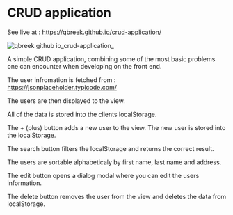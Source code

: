# CRUD application

See live at : https://qbreek.github.io/crud-application/

![qbreek github io_crud-application_](https://user-images.githubusercontent.com/99401223/172051118-87f4475a-98cc-4b66-8f52-cbecb9f1f109.png)


A simple CRUD application, combining some of the most basic problems one can encounter when developing on the front end.

The user infromation is fetched from : https://jsonplaceholder.typicode.com/

The users are then displayed to the view.

All of the data is stored into the clients localStorage.

The + (plus) button adds a new user to the view. The new user is stored into the localStorage.

The search button filters the localStorage and returns the correct result.

The users are sortable alphabeticaly by first name, last name and address.

The edit button opens a dialog modal where you can edit the users information.

The delete button removes the user from the view and deletes the data from localStorage.


